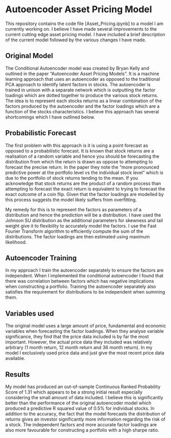 # Autoencoder Asset Pricing Model
This repository contains the code file [Asset_Pricing.ipynb] to a model I am currently working on. I believe I have made several improvements to the current cutting edge asset pricing model. I have included a brief description of the current model followed by the various changes I have made.

## Original Model 
The Conditional Autoencoder model was created by Bryan Kelly and outlined in the paper “Autoencoder Asset Pricing Models”. It is a machine learning approach that uses an autoencoder as opposed to the traditional PCA approach to identify latent factors in stocks. The autoencoder is trained in unison with a separate network which is outputting the factor loadings which are dotted together to produce the various stock returns. The idea is to represent each stocks returns as a linear combination of the factors produced by the autoencoder and the factor loadings which are a function of the stocks characteristics. I believe this approach has several shortcomings which I have outlined below. 

## Probabilistic Forecast 
The first problem with this approach is it is using a point forecast as opposed to a probabilistic forecast. It is known that stock returns are a realisation of a random variable and hence you should be forecasting the distribution from which the return is drawn as oppose to attempting to forecast the precise return. In the paper they note the “more pronounced predictive power at the portfolio level vs the individual stock level” which is due to the portfolio of stock returns tending to the mean. If you acknowledge that stock returns are the product of a random process than attempting to forecast the exact return is equivalent to trying to forecast the exact outcome of a coin flip. Given that the factor loadings are modelled by this process suggests the model likely suffers from overfitting. 
 
My remedy for this is to represent the factors as parameters of a distribution and hence the prediction will be a distribution. I have used the Johnson SU distribution as the additional parameters for skewness and tail weight give it to flexibility to accurately model the factors. I use the Fast Fourier Transform algorithm to efficiently compute the sum of the distributions. The factor loadings are then estimated using maximum likelihood. 

## Autoencoder Training 
In my approach I train the autoencoder separately to ensure the factors are independent. When I implemented the conditional autoencoder I found that there was correlation between factors which has negative implications when constructing a portfolio. Training the autoencoder separately also satisfies the requirement for distributions to be independent when summing them. 

## Variables used  
The original model uses a large amount of price, fundamental and economic variables when forecasting the factor loadings. When they analyse variable significance, they find that the price data included is by far the most important. However, the actual price data they included was relatively arbitrary (1 month return, 12 month return and 36 month return). In my model I exclusively used price data and just give the most recent price data available. 

## Results
My model has produced an out-of-sample Continuous Ranked Probability Score of 1.31 which appears to be a strong initial result especially considering the small amount of data included. I believe this is significantly better than the performance of the original autoencoder model which produced a predictive R squared value of 0.5% for individual stocks. In addition to the accuracy, the fact that the model forecasts the distribution of returns gives an investor significantly more information regarding the risk of a stock. The independent factors and more accurate factor loadings are also more favourable for constructing a portfolio with a high sharpe ratio. 
